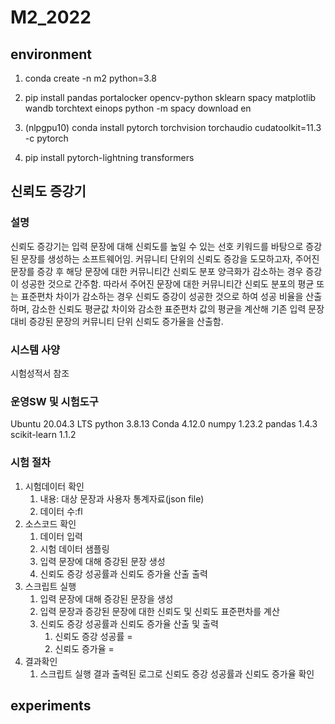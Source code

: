 # M2_2022

## environment
1. conda create -n m2 python=3.8
2. pip install pandas portalocker opencv-python sklearn spacy matplotlib wandb torchtext einops
python -m spacy download en

3. (nlpgpu10) conda install pytorch torchvision torchaudio cudatoolkit=11.3 -c pytorch
4. pip install pytorch-lightning transformers

## 신뢰도 증강기
### 설명
신뢰도 증강기는 입력 문장에 대해 신뢰도를 높일 수 있는 선호 키워드를 바탕으로 증강된 문장를 생성하는 소프트웨어임.
커뮤니티 단위의 신뢰도 증강을 도모하고자, 주어진 문장를 증강 후 해당 문장에 대한 커뮤니티간 신뢰도 분포 양극화가 감소하는 경우 
증강이 성공한 것으로 간주함.
따라서 주어진 문장에 대한 커뮤니티간 신뢰도 분포의 평균 또는 표준편차 차이가 감소하는 경우 신뢰도 증강이 성공한 것으로 하여 성공 비율을
산출하며, 감소한 신뢰도 평균값 차이와 감소한 표준편차 값의 평균을 계산해 기존 입력 문장 대비 증강된 문장의 커뮤니티 단위 신뢰도 증가율을 산출함.

### 시스템 사양
시험성적서 참조

### 운영SW 및 시험도구
Ubuntu 20.04.3 LTS
python 3.8.13
Conda 4.12.0
numpy 1.23.2
pandas 1.4.3
scikit-learn 1.1.2

### 시험 절차
1. 시험데이터 확인
   1. 내용: 대상 문장과 사용자 통계자료(json file)
   2. 데이터 수:fl
2. 소스코드 확인
   1. 데이터 입력
   2. 시험 데이터 샘플링
   3. 입력 문장에 대해 증강된 문장 생성
   4. 신뢰도 증강 성공률과 신뢰도 증가율 산출 출력
3. 스크립트 실행
   1. 입력 문장에 대해 증강된 문장을 생성
   2. 입력 문장과 증강된 문장에 대한 신뢰도 및 신뢰도 표준편차를 계산
   3. 신뢰도 증강 성공률과 신뢰도 증가율 산출 및 출력
      1. 신뢰도 증강 성공률 = 
      2. 신뢰도 증가율 =
4. 결과확인
   1. 스크립트 실행 결과 출력된 로그로 신뢰도 증강 성공률과 신뢰도 증가율 확인
   
## experiments

